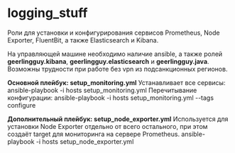 # logging_stuff
Роли для установки и конфигурирования сервисов Prometheus, Node Exporter, FluentBit, а также Elasticsearch и Kibana.

На управляющей машине необходимо наличие ansible, а также ролей **geerlingguy.kibana**, **geerlingguy.elasticsearch** и **geerlingguy.java**.
Возможны трудности при работе без vpn из подсанкционных регионов.

**Основной плейбук: setup_monitoring.yml**
Устанавливает все сервисы: ansible-playbook -i hosts setup_monitoring.yml
Перечитывание конфигурации: ansible-playbook -i hosts setup_monitoring.yml --tags configure

**Дополнительный плейбук: setup_node_exporter.yml**
Используется для установки Node Exporter отдельно от всего остального, при этом создаёт target для мониторинга на сервере Prometheus.
ansible-playbook -i hosts setup_node_exporter.yml
